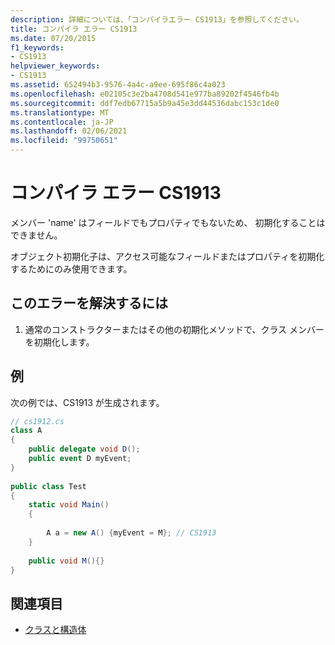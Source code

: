 ```yaml
---
description: 詳細については、「コンパイラエラー CS1913」を参照してください。
title: コンパイラ エラー CS1913
ms.date: 07/20/2015
f1_keywords:
- CS1913
helpviewer_keywords:
- CS1913
ms.assetid: 652494b3-9576-4a4c-a9ee-695f86c4a023
ms.openlocfilehash: e02105c3e2ba4708d541e977ba89202f4546fb4b
ms.sourcegitcommit: ddf7edb67715a5b9a45e3dd44536dabc153c1de0
ms.translationtype: MT
ms.contentlocale: ja-JP
ms.lasthandoff: 02/06/2021
ms.locfileid: "99750651"
---
```

# <a name="compiler-error-cs1913"></a>コンパイラ エラー CS1913

メンバー 'name' はフィールドでもプロパティでもないため、 初期化することはできません。  
  
 オブジェクト初期化子は、アクセス可能なフィールドまたはプロパティを初期化するためにのみ使用できます。  
  
## <a name="to-correct-this-error"></a>このエラーを解決するには  
  
1. 通常のコンストラクターまたはその他の初期化メソッドで、クラス メンバーを初期化します。  
  
## <a name="example"></a>例  

 次の例では、CS1913 が生成されます。  
  
```csharp  
// cs1912.cs  
class A  
{  
    public delegate void D();  
    public event D myEvent;  
}  
  
public class Test  
{  
    static void Main()  
    {  
  
        A a = new A() {myEvent = M}; // CS1913  
    }  
  
    public void M(){}  
}  
```  
  
## <a name="see-also"></a>関連項目

- [クラスと構造体](../programming-guide/classes-and-structs/index.md)
